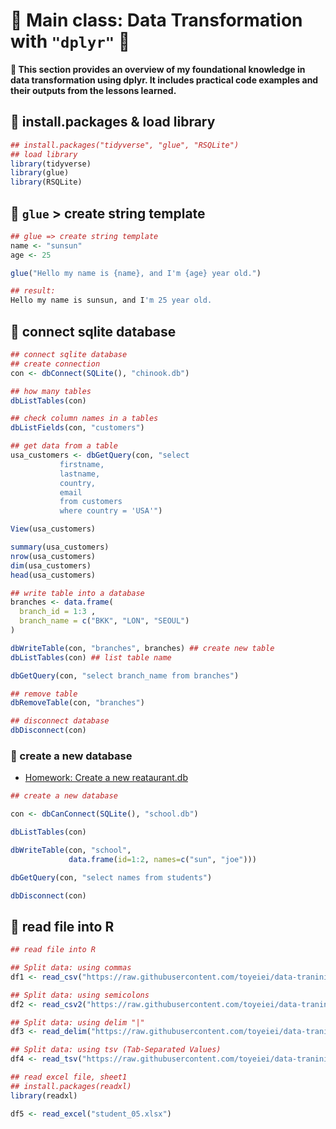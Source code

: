 # 💾 Main class: Data Transformation with `"dplyr"` 🌻
**📝 This section provides an overview of my foundational knowledge in data transformation using dplyr. It includes practical code examples and their outputs from the lessons learned.**
## 🔐 install.packages & load library
```r
## install.packages("tidyverse", "glue", "RSQLite")
## load library
library(tidyverse)
library(glue)
library(RSQLite)
```
## 🔐 `glue` > create string template
```r
## glue => create string template
name <- "sunsun"
age <- 25

glue("Hello my name is {name}, and I'm {age} year old.")

## result:
Hello my name is sunsun, and I'm 25 year old.
```
## 🔐 connect sqlite database
```r
## connect sqlite database
## create connection
con <- dbConnect(SQLite(), "chinook.db")

## how many tables
dbListTables(con)

## check column names in a tables
dbListFields(con, "customers")

## get data from a table 
usa_customers <- dbGetQuery(con, "select 
           firstname,
           lastname, 
           country, 
           email
           from customers
           where country = 'USA'")

View(usa_customers)

summary(usa_customers)
nrow(usa_customers)
dim(usa_customers)
head(usa_customers)

## write table into a database 
branches <- data.frame(
  branch_id = 1:3 ,
  branch_name = c("BKK", "LON", "SEOUL")
)

dbWriteTable(con, "branches", branches) ## create new table
dbListTables(con) ## list table name

dbGetQuery(con, "select branch_name from branches")

## remove table
dbRemoveTable(con, "branches")

## disconnect database
dbDisconnect(con)
```
### 📩 create a new database
- [Homework: Create a new reataurant.db](https://github.com/datateathyme/Data-science-bootcamp-batch10/blob/main/Data-Transformation/Homework/create_a_new_restuarant.md)
```r
## create a new database 

con <- dbCanConnect(SQLite(), "school.db")

dbListTables(con)

dbWriteTable(con, "school", 
             data.frame(id=1:2, names=c("sun", "joe")))

dbGetQuery(con, "select names from students")

dbDisconnect(con)
```
## 🔐 read file into R
```r
## read file into R

## Split data: using commas
df1 <- read_csv("https://raw.githubusercontent.com/toyeiei/data-traninig/refs/heads/main/student_01.csv")

## Split data: using semicolons
df2 <- read_csv2("https://raw.githubusercontent.com/toyeiei/data-traninig/refs/heads/main/student_02.csv")

## Split data: using delim "|"
df3 <- read_delim("https://raw.githubusercontent.com/toyeiei/data-traninig/refs/heads/main/student_03.txt", delim = "|")

## Split data: using tsv (Tab-Separated Values)
df4 <- read_tsv("https://raw.githubusercontent.com/toyeiei/data-traninig/refs/heads/main/student_04.tsv")

## read excel file, sheet1
## install.packages(readxl)
library(readxl)

df5 <- read_excel("student_05.xlsx")
```
